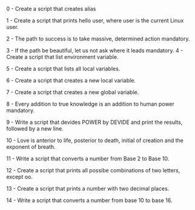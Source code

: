
0 - Create a script that creates alias

1 - Create a script that prints hello user, where user is the current Linux user.

2 - The path to success is to take massive, determined action mandatory.

3 - If the path be beautiful, let us not ask where it leads mandatory.
4 - Create a script that list environment variable.

5 - Create a script that lists all local variables.

6 - Create a script that creates a new local variable.

7 - Create a script that creates a new global variable.

8 - Every addition to true knowledge is an addition to human power mandatory.

9 - Write a script that devides POWER by DEVIDE and print the results, followed by a new line.

10 - Love is anterior to life, posterior to death, initial of creation and the exponent of breath.

11 - Write a script that converts a number from Base 2 to Base 10.

12 - Create a script that prints all possibe combinations of two letters, except oo.

13 - Create a script that prints a number with two decimal places.

14 - Write a script that converts a number from base 10 to base 16. 
